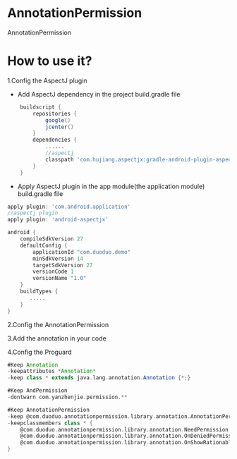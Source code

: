 # AnnotationPermission
AnnotationPermission

# How to use it?
1.Config the AspectJ plugin

* Add AspectJ dependency in the project build.gradle file
```gradle
    buildscript {
        repositories {
            google()
            jcenter()
        }
        dependencies {
            ......
            //aspectj
            classpath 'com.hujiang.aspectjx:gradle-android-plugin-aspectjx:2.0.4'
        }
    }
```
* Apply AspectJ plugin in the app module(the application module) build.gradle file
```gradle
apply plugin: 'com.android.application'
//aspectj plugin
apply plugin: 'android-aspectjx'

android {
    compileSdkVersion 27
    defaultConfig {
        applicationId "com.duoduo.demo"
        minSdkVersion 14
        targetSdkVersion 27
        versionCode 1
        versionName "1.0"
    }
    buildTypes {
       .....
    }
}
```
2.Config the AnnotationPermission

3.Add the annotation in your code

4.Config the Proguard
```gradle
#Keep Annotation
-keepattributes *Annotation*
-keep class * extends java.lang.annotation.Annotation {*;}

#Keep AndPermission
-dontwarn com.yanzhenjie.permission.**

#Keep AnnotationPermission
-keep @com.duoduo.annotationpermission.library.annotation.AnnotationPermission class * {*;}
-keepclassmembers class * {
    @com.duoduo.annotationpermission.library.annotation.NeedPermission <methods>;
    @com.duoduo.annotationpermission.library.annotation.OnDeniedPermission <methods>;
    @com.duoduo.annotationpermission.library.annotation.OnShowRationable <methods>;
}
```
